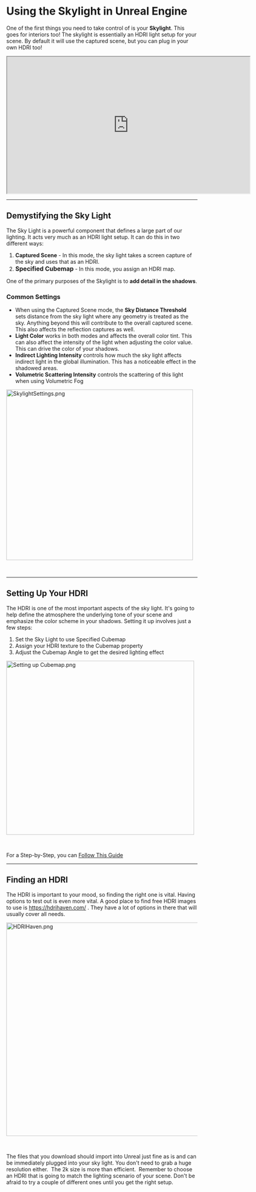 # Using the Skylight in Unreal Engine

<p>One of the first things you need to take control of is your <strong>Skylight</strong>. This goes for interiors too! The skylight is essentially an HDRI light setup for your scene. By default it will use the captured scene, but you can plug in your own HDRI too!</p>
<p><iframe src="https://player.vimeo.com/video/451633031" width="640" height="360" allowfullscreen="allowfullscreen"></iframe></p>
<hr>
<h2>Demystifying the Sky Light</h2>
<p><span style="font-weight: 400;">The Sky Light is a powerful component that defines a large part of our lighting. It acts very much as an HDRI light setup. It can do this in two different ways:</span></p>
<ol>
<li style="font-weight: 400;">
<strong>Captured Scene</strong><span style="font-weight: 400;"> - In this mode, the sky light takes a screen capture of the sky and uses that as an HDRI.</span>
</li>
<li style="font-weight: 400;">
<strong style="font-family: inherit; font-size: 1rem;">Specified Cubemap</strong><span style="font-weight: 400;"> - In this mode, you assign an HDRI map.</span>
</li>
</ol>
<p><span style="font-weight: 400;">One of the primary purposes of the Skylight is to <strong>add detail in the shadows</strong>.</span></p>
<h3>Common Settings</h3>
<ul>
<li style="font-weight: 400;">
<span style="font-weight: 400;">When using the Captured Scene mode, the </span><strong>Sky Distance Threshold</strong><span style="font-weight: 400;"> sets distance from the sky light where any geometry is treated as the sky. Anything beyond this will contribute to the overall captured scene. This also affects the reflection captures as well.</span>
</li>
<li style="font-weight: 400;">
<strong>Light Color</strong><span style="font-weight: 400;"> works in both modes and affects the overall color tint. This can also affect the intensity of the light when adjusting the color value. This can drive the color of your shadows.</span>
</li>
<li style="font-weight: 400;">
<strong>Indirect Lighting Intensity</strong><span style="font-weight: 400;"> controls how much the sky light affects indirect light in the global illumination. This has a noticeable effect in the shadowed areas.</span>
</li>
<li style="font-weight: 400;">
<strong>Volumetric Scattering Intensity</strong><span style="font-weight: 400;"> controls the scattering of this light when using Volumetric Fog</span>
</li>
</ul>
<p><span style="font-weight: 400;"><img src="https://vertexschool.instructure.com/courses/18/files/1009/preview?verifier=kC45PU9zvr5AZWthO4bWTPezZfDAdv0xJuIp3rV6" alt="SkylightSettings.png" width="492" height="449" data-api-endpoint="https://vertexschool.instructure.com/api/v1/courses/18/files/1009" data-api-returntype="File"></span></p>
<p>&nbsp;</p>
<hr>
<h2>Setting Up Your HDRI</h2>
<p>The HDRI is one of the most important aspects of the sky light. It's going to help define the atmosphere the underlying tone of your scene and emphasize the color scheme in your shadows. Setting it up involves just a few steps:</p>
<ol>
<li>Set the Sky Light to use Specified Cubemap</li>
<li>Assign your HDRI texture to the Cubemap property</li>
<li>Adjust the Cubemap Angle to get the desired lighting effect</li>
</ol>
<p><img src="https://vertexschool.instructure.com/courses/18/files/922/preview?verifier=KowhDMS1J71AENCD7G47dfpZf59Xx9r7I4toH23d" alt="Setting up Cubemap.png" width="495" height="458" data-api-endpoint="https://vertexschool.instructure.com/api/v1/courses/18/files/922" data-api-returntype="File"></p>
<p>&nbsp;</p>
<p>For a Step-by-Step, you can <a href="https://docs.google.com/document/d/1yyqoMfMgTRz6v9MTTles7BY8v-bQMBsJJaRK8bsofFg/edit#heading=h.c8ebf2cd3y2p">Follow This Guide</a></p>
<hr>
<h2>Finding an HDRI</h2>
<p>The HDRI is important to your mood, so finding the right one is vital. Having options to test out is even more vital. A good place to find free HDRI images to use is <a href="https://hdrihaven.com/"><span style="font-weight: 400;">https://hdrihaven.com/</span></a> . They have a lot of options in there that will usually cover all needs.</p>
<p><img src="https://vertexschool.instructure.com/courses/18/files/923/preview?verifier=YHyKGwb2qw1t6fj9l2E0bOhvflh1CibkhTZTBlDA" alt="HDRIHaven.png" width="700" height="562" data-api-endpoint="https://vertexschool.instructure.com/api/v1/courses/18/files/923" data-api-returntype="File"></p>
<p>&nbsp;</p>
<p>The files that you download should import into Unreal just fine as is and can be immediately plugged into your sky light. You don't need to grab a huge resolution either.&nbsp; The 2k size is more than efficient.&nbsp; Remember to choose an HDRI that is going to match the lighting scenario of your scene. Don't be afraid to try a couple of different ones until you get the right setup.&nbsp;</p>